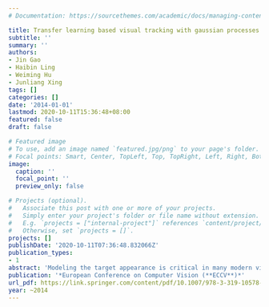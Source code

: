 ```yaml
---
# Documentation: https://sourcethemes.com/academic/docs/managing-content/

title: Transfer learning based visual tracking with gaussian processes regression
subtitle: ''
summary: ''
authors:
- Jin Gao
- Haibin Ling
- Weiming Hu
- Junliang Xing
tags: []
categories: []
date: '2014-01-01'
lastmod: 2020-10-11T15:36:48+08:00
featured: false
draft: false

# Featured image
# To use, add an image named `featured.jpg/png` to your page's folder.
# Focal points: Smart, Center, TopLeft, Top, TopRight, Left, Right, BottomLeft, Bottom, BottomRight.
image:
  caption: ''
  focal_point: ''
  preview_only: false

# Projects (optional).
#   Associate this post with one or more of your projects.
#   Simply enter your project's folder or file name without extension.
#   E.g. `projects = ["internal-project"]` references `content/project/deep-learning/index.md`.
#   Otherwise, set `projects = []`.
projects: []
publishDate: '2020-10-11T07:36:48.832066Z'
publication_types:
- 1
abstract: 'Modeling the target appearance is critical in many modern visual tracking algorithms. Many tracking-by-detection algorithms formulate the probability of target appearance as exponentially related to the confidence of a classifier output. By contrast, in this paper we directly analyze this probability using Gaussian Processes Regression (GPR), and introduce a latent variable to assist the tracking decision. Our observation model for regression is learnt in a semi-supervised fashion by using both labeled samples from previous frames and the unlabeled samples that are tracking candidates extracted from the current frame. We further divide the labeled samples into two categories: auxiliary samples collected from the very early frames and target samples from most recent frames. The auxiliary samples are dynamically re-weighted by the regression, and the final tracking result is determined by fusing decisions from two individual trackers, one derived from the auxiliary samples and the other from the target samples. All these ingredients together enable our tracker, denoted as TGPR, to alleviate the drifting issue from various aspects. The effectiveness of TGPR is clearly demonstrated by its excellent performances on three recently proposed public benchmarks, involving 161 sequences in total, in comparison with state-of-the-arts.'
publication: '*European Conference on Computer Vision (**ECCV**)*'
url_pdf: https://link.springer.com/content/pdf/10.1007/978-3-319-10578-9_13.pdf
year: ~2014
---
```


